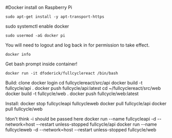 #Docker install on Raspberry Pi
```
sudo apt-get install -y apt-transport-https
```
sudo systemctl enable docker
```
sudo usermod -aG docker pi
```
You will need to logout and log back in for permission to take effect.

```
docker info
```

Get bash prompt inside container!
```
docker run -it dfoderick/fullcyclereact /bin/bash
```

Build:
clone
docker login
cd fullcyclereact/src/api
docker build -t fullcycle/api .
docker push fullcycle/api:latest
cd ~/fullcyclereact/src/web
docker build -t fullcycle/web .
docker push fullcycle/web:latest

Install:
docker stop fullcycleapi fullcycleweb
docker pull fullcycle/api
docker pull fullcycle/web


!don't think -i should be passed here
docker run --name fullcycleapi -d --network=host --restart unless-stopped fullcycle/api
docker run --name fullcycleweb -d --network=host --restart unless-stopped fullcycle/web
